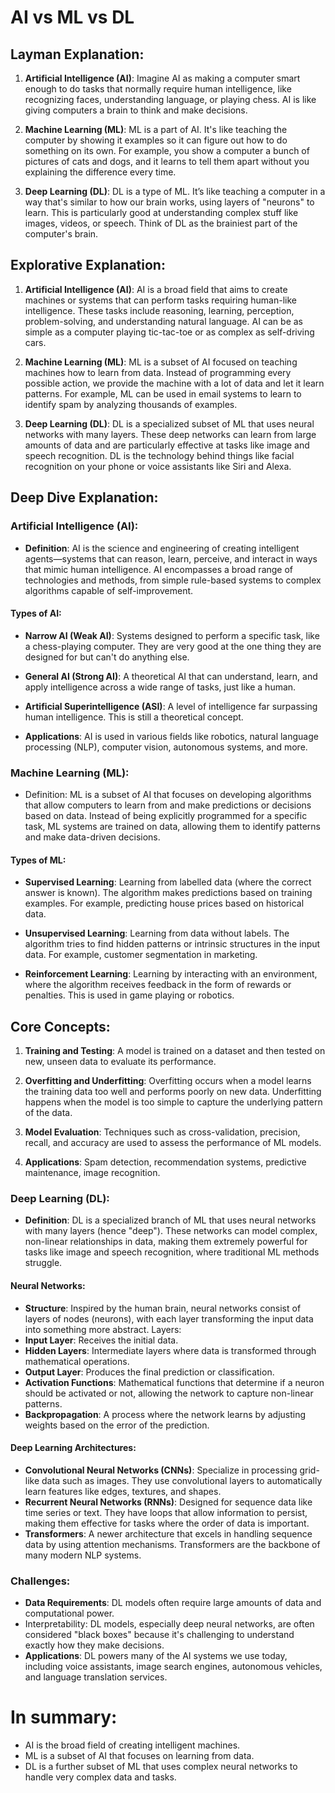 # AI vs ML vs DL

## Layman Explanation:

1. **Artificial Intelligence (AI)**: Imagine AI as making a computer smart enough to do tasks that normally require human intelligence, like recognizing faces, understanding language, or playing chess. AI is like giving computers a brain to think and make decisions.

2. **Machine Learning (ML)**: ML is a part of AI. It's like teaching the computer by showing it examples so it can figure out how to do something on its own. For example, you show a computer a bunch of pictures of cats and dogs, and it learns to tell them apart without you explaining the difference every time.

3. **Deep Learning (DL)**: DL is a type of ML. It’s like teaching a computer in a way that's similar to how our brain works, using layers of "neurons" to learn. This is particularly good at understanding complex stuff like images, videos, or speech. Think of DL as the brainiest part of the computer's brain.

## Explorative Explanation:

1. **Artificial Intelligence (AI)**: AI is a broad field that aims to create machines or systems that can perform tasks requiring human-like intelligence. These tasks include reasoning, learning, perception, problem-solving, and understanding natural language. AI can be as simple as a computer playing tic-tac-toe or as complex as self-driving cars.

2. **Machine Learning (ML)**: ML is a subset of AI focused on teaching machines how to learn from data. Instead of programming every possible action, we provide the machine with a lot of data and let it learn patterns. For example, ML can be used in email systems to learn to identify spam by analyzing thousands of examples.

3. **Deep Learning (DL)**: DL is a specialized subset of ML that uses neural networks with many layers. These deep networks can learn from large amounts of data and are particularly effective at tasks like image and speech recognition. DL is the technology behind things like facial recognition on your phone or voice assistants like Siri and Alexa.

## Deep Dive Explanation:

### Artificial Intelligence (AI):

- **Definition**: AI is the science and engineering of creating intelligent agents—systems that can reason, learn, perceive, and interact in ways that mimic human intelligence. AI encompasses a broad range of technologies and methods, from simple rule-based systems to complex algorithms capable of self-improvement.

#### Types of AI:

- **Narrow AI (Weak AI)**: Systems designed to perform a specific task, like a chess-playing computer. They are very good at the one thing they are designed for but can't do anything else.

- **General AI (Strong AI)**: A theoretical AI that can understand, learn, and apply intelligence across a wide range of tasks, just like a human.

- **Artificial Superintelligence (ASI)**: A level of intelligence far surpassing human intelligence. This is still a theoretical concept.

- **Applications**: AI is used in various fields like robotics, natural language processing (NLP), computer vision, autonomous systems, and more.

### Machine Learning (ML):

- Definition: ML is a subset of AI that focuses on developing algorithms that allow computers to learn from and make predictions or decisions based on data. Instead of being explicitly programmed for a specific task, ML systems are trained on data, allowing them to identify patterns and make data-driven decisions.

#### Types of ML:

- **Supervised Learning**: Learning from labelled data (where the correct answer is known). The algorithm makes predictions based on training examples. For example, predicting house prices based on historical data.

- **Unsupervised Learning**: Learning from data without labels. The algorithm tries to find hidden patterns or intrinsic structures in the input data. For example, customer segmentation in marketing.

- **Reinforcement Learning**: Learning by interacting with an environment, where the algorithm receives feedback in the form of rewards or penalties. This is used in game playing or robotics.

## Core Concepts:

1. **Training and Testing**: A model is trained on a dataset and then tested on new, unseen data to evaluate its performance.

2. **Overfitting and Underfitting**: Overfitting occurs when a model learns the training data too well and performs poorly on new data. Underfitting happens when the model is too simple to capture the underlying pattern of the data.

3. **Model Evaluation**: Techniques such as cross-validation, precision, recall, and accuracy are used to assess the performance of ML models.

4. **Applications**: Spam detection, recommendation systems, predictive maintenance, image recognition.

### Deep Learning (DL):

- **Definition**: DL is a specialized branch of ML that uses neural networks with many layers (hence "deep"). These networks can model complex, non-linear relationships in data, making them extremely powerful for tasks like image and speech recognition, where traditional ML methods struggle.

#### Neural Networks:

- **Structure**: Inspired by the human brain, neural networks consist of layers of nodes (neurons), with each layer transforming the input data into something more abstract.
Layers:
- **Input Layer**: Receives the initial data.
- **Hidden Layers**: Intermediate layers where data is transformed through mathematical operations.
- **Output Layer**: Produces the final prediction or classification.
- **Activation Functions**: Mathematical functions that determine if a neuron should be activated or not, allowing the network to capture non-linear patterns.
- **Backpropagation**: A process where the network learns by adjusting weights based on the error of the prediction.

#### Deep Learning Architectures:
- **Convolutional Neural Networks (CNNs)**: Specialize in processing grid-like data such as images. They use convolutional layers to automatically learn features like edges, textures, and shapes.
- **Recurrent Neural Networks (RNNs)**: Designed for sequence data like time series or text. They have loops that allow information to persist, making them effective for tasks where the order of data is important.
- **Transformers**: A newer architecture that excels in handling sequence data by using attention mechanisms. Transformers are the backbone of many modern NLP systems.

### Challenges:

- **Data Requirements**: DL models often require large amounts of data and computational power.
- Interpretability: DL models, especially deep neural networks, are often considered "black boxes" because it's challenging to understand exactly how they make decisions.
- **Applications**: DL powers many of the AI systems we use today, including voice assistants, image search engines, autonomous vehicles, and language translation services.


# In summary:

- AI is the broad field of creating intelligent machines.
- ML is a subset of AI that focuses on learning from data.
- DL is a further subset of ML that uses complex neural networks to handle very complex data and tasks.

# 
